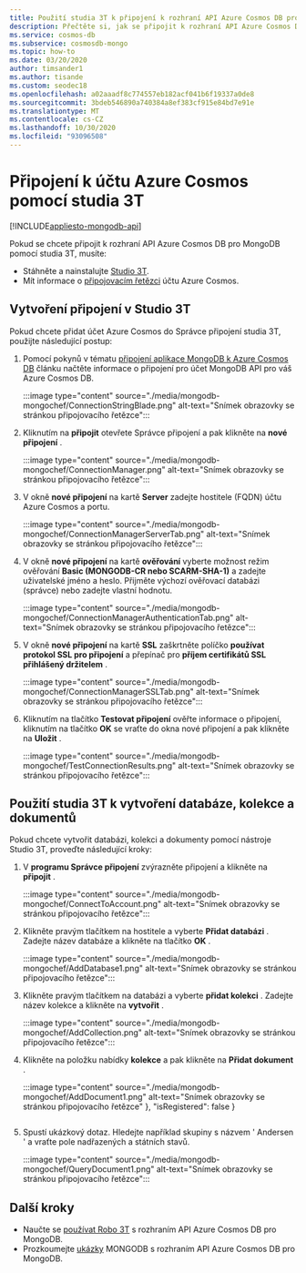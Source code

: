 ```yaml
---
title: Použití studia 3T k připojení k rozhraní API Azure Cosmos DB pro MongoDB
description: Přečtěte si, jak se připojit k rozhraní API Azure Cosmos DB pro MongoDB pomocí studia 3T.
ms.service: cosmos-db
ms.subservice: cosmosdb-mongo
ms.topic: how-to
ms.date: 03/20/2020
author: timsander1
ms.author: tisande
ms.custom: seodec18
ms.openlocfilehash: a02aaadf8c774557eb182acf041b6f19337a0de8
ms.sourcegitcommit: 3bdeb546890a740384a8ef383cf915e84bd7e91e
ms.translationtype: MT
ms.contentlocale: cs-CZ
ms.lasthandoff: 10/30/2020
ms.locfileid: "93096508"
---
```

# <a name="connect-to-an-azure-cosmos-account-using-studio-3t"></a>Připojení k účtu Azure Cosmos pomocí studia 3T
[!INCLUDE[appliesto-mongodb-api](includes/appliesto-mongodb-api.md)]

Pokud se chcete připojit k rozhraní API Azure Cosmos DB pro MongoDB pomocí studia 3T, musíte:

* Stáhněte a nainstalujte [Studio 3T](https://studio3t.com/).
* Mít informace o [připojovacím řetězci](connect-mongodb-account.md) účtu Azure Cosmos.

## <a name="create-the-connection-in-studio-3t"></a>Vytvoření připojení v Studio 3T

Pokud chcete přidat účet Azure Cosmos do Správce připojení studia 3T, použijte následující postup:

1. Pomocí pokynů v tématu [připojení aplikace MongoDB k Azure Cosmos DB](connect-mongodb-account.md) článku načtěte informace o připojení pro účet MongoDB API pro váš Azure Cosmos DB.

    :::image type="content" source="./media/mongodb-mongochef/ConnectionStringBlade.png" alt-text="Snímek obrazovky se stránkou připojovacího řetězce":::

2. Kliknutím na **připojit** otevřete Správce připojení a pak klikněte na **nové připojení** .

    :::image type="content" source="./media/mongodb-mongochef/ConnectionManager.png" alt-text="Snímek obrazovky se stránkou připojovacího řetězce":::
3. V okně **nové připojení** na kartě **Server** zadejte hostitele (FQDN) účtu Azure Cosmos a portu.

    :::image type="content" source="./media/mongodb-mongochef/ConnectionManagerServerTab.png" alt-text="Snímek obrazovky se stránkou připojovacího řetězce":::
4. V okně **nové připojení** na kartě **ověřování** vyberte možnost režim ověřování **Basic (MONGODB-CR nebo SCARM-SHA-1)** a zadejte uživatelské jméno a heslo.  Přijměte výchozí ověřovací databázi (správce) nebo zadejte vlastní hodnotu.

    :::image type="content" source="./media/mongodb-mongochef/ConnectionManagerAuthenticationTab.png" alt-text="Snímek obrazovky se stránkou připojovacího řetězce":::
5. V okně **nové připojení** na kartě **SSL** zaškrtněte políčko **používat protokol SSL pro připojení** a přepínač pro **příjem certifikátů SSL přihlášený držitelem** .

    :::image type="content" source="./media/mongodb-mongochef/ConnectionManagerSSLTab.png" alt-text="Snímek obrazovky se stránkou připojovacího řetězce":::
6. Kliknutím na tlačítko **Testovat připojení** ověřte informace o připojení, kliknutím na tlačítko **OK** se vraťte do okna nové připojení a pak klikněte na **Uložit** .

    :::image type="content" source="./media/mongodb-mongochef/TestConnectionResults.png" alt-text="Snímek obrazovky se stránkou připojovacího řetězce":::

## <a name="use-studio-3t-to-create-a-database-collection-and-documents"></a>Použití studia 3T k vytvoření databáze, kolekce a dokumentů
Pokud chcete vytvořit databázi, kolekci a dokumenty pomocí nástroje Studio 3T, proveďte následující kroky:

1. V **programu Správce připojení** zvýrazněte připojení a klikněte na **připojit** .

    :::image type="content" source="./media/mongodb-mongochef/ConnectToAccount.png" alt-text="Snímek obrazovky se stránkou připojovacího řetězce":::
2. Klikněte pravým tlačítkem na hostitele a vyberte **Přidat databázi** .  Zadejte název databáze a klikněte na tlačítko **OK** .

    :::image type="content" source="./media/mongodb-mongochef/AddDatabase1.png" alt-text="Snímek obrazovky se stránkou připojovacího řetězce":::
3. Klikněte pravým tlačítkem na databázi a vyberte **přidat kolekci** .  Zadejte název kolekce a klikněte na **vytvořit** .

    :::image type="content" source="./media/mongodb-mongochef/AddCollection.png" alt-text="Snímek obrazovky se stránkou připojovacího řetězce":::
4. Klikněte na položku nabídky **kolekce** a pak klikněte na **Přidat dokument** .

    :::image type="content" source="./media/mongodb-mongochef/AddDocument1.png" alt-text="Snímek obrazovky se stránkou připojovacího řetězce" },
        "isRegistered": false
    }
    ```

7. Spustí ukázkový dotaz. Hledejte například skupiny s názvem ' Andersen ' a vraťte pole nadřazených a státních stavů.

    :::image type="content" source="./media/mongodb-mongochef/QueryDocument1.png" alt-text="Snímek obrazovky se stránkou připojovacího řetězce":::

## <a name="next-steps"></a>Další kroky

- Naučte se [používat Robo 3T](mongodb-robomongo.md) s rozhraním API Azure Cosmos DB pro MongoDB.
- Prozkoumejte [ukázky](mongodb-samples.md) MONGODB s rozhraním API Azure Cosmos DB pro MongoDB.
